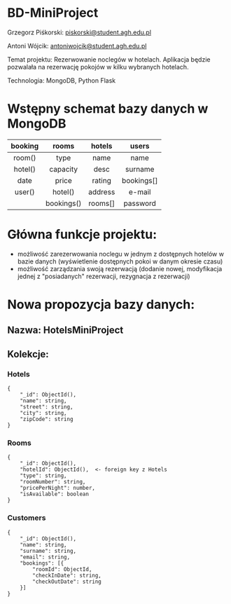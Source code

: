 # BD-MiniProject

Grzegorz Piśkorski: piskorski@student.agh.edu.pl

Antoni Wójcik: antoniwojcik@student.agh.edu.pl

Temat projektu:
    Rezerwowanie noclegów w hotelach. Aplikacja będzie pozwalała na rezerwację pokojów w kilku wybranych hotelach.

Technologia:
    MongoDB, Python Flask


# Wstępny schemat bazy danych w MongoDB
| booking |   rooms    |  hotels |   users    |
|  :---:  |   :---:    |  :---:  |   :---:    |
| room()  | type       | name    | name       |
| hotel() | capacity   | desc    | surname    |
| date    | price      | rating  | bookings[] |
| user()  | hotel()    | address | e-mail     |
|         | bookings() | rooms[] | password   |


# Główna funkcje projektu:
- możliwość zarezerwowania noclegu w jednym z dostępnych hotelów w bazie danych (wyświetlenie dostępnych pokoi w danym okresie czasu)
- możliwość zarządzania swoją rezerwacją (dodanie nowej, modyfikacja jednej z "posiadanych" rezerwacji, rezygnacja z rezerwacji)

# Nowa propozycja bazy danych:

## Nazwa: HotelsMiniProject

## Kolekcje:
### Hotels
```
{  
    "_id": ObjectId(),  
    "name": string,  
    "street": string,  
    "city": string,  
    "zipCode": string  
}
```

### Rooms
```
{  
    "_id": ObjectId(),  
    "hotelId": ObjectId(),  <- foreign key z Hotels  
    "type": string,  
    "roomNumber": string,  
    "pricePerNight": number,  
    "isAvailable": boolean  
}
```

### Customers
```
{  
    "_id": ObjectId(),  
    "name": string,  
    "surname": string,  
    "email": string,  
    "bookings": [{  
        "roomId": ObjectId,  
        "checkInDate": string,  
        "checkOutDate": string  
    }]  
}
```
